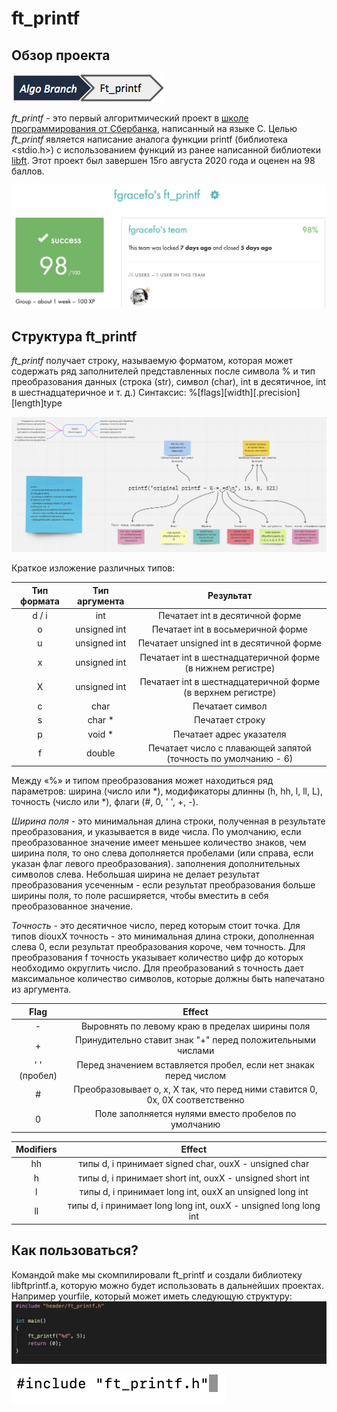 # ft_printf

## Обзор проекта

![alt text](https://github.com/eldaroid/pictures/blob/master/printf_algo.png)

*ft_printf* - это первый алгоритмический проект в [школе программирования от Сбербанка](https://21-school.ru/), написанный на языке C. Целью *ft_printf* является написание аналога функции printf (библиотека <stdio.h>) с использованием функций из ранее написанной библиотеки [libft](https://github.com/eldaroid/libft-fgracefo). Этот проект был завершен 15го августа 2020 года и оценен на 98 баллов.

![alt text](https://github.com/eldaroid/pictures/blob/master/score_of_printf.png)

## Структура ft_printf

*ft_printf* получает строку, называемую форматом, которая может содержать ряд заполнителей представленных после символа % и тип преобразования данных (строка (str), символ (char), int в десятичное, int в шестнадцатеричное и т. д.) Синтаксис: %[flags][width][.precision][length]type
  
![alt text](https://github.com/eldaroid/pictures/blob/master/structure_of_printf.png)

Краткое изложение различных типов:

|   Тип формата   |   Тип аргумента   |   Результат   |
|:----------:|:----------------:|:------:|
|      d / i |   int  | Печатает int в десятичной форме |
|   o   |   unsigned int   | Печатает int в восьмеричной форме |
|   u   |   unsigned int   | Печатает unsigned int в десятичной форме |
|   x   |   unsigned int   | Печатает int в шестнадцатеричной форме (в нижнем регистре)  |
|   X   |   unsigned int   | Печатает int в шестнадцатеричной форме (в верхнем регистре) |
|   c   |   char   | Печатает символ |
|   s   |   char *   | Печатает строку |
|   p   |   void *   | Печатает адрес указателя |
|   f   |   double   | Печатает число с плавающей запятой (точность по умолчанию - 6) |

Между «%» и типом преобразования может находиться ряд параметров: ширина (число или *), модификаторы длинны (h, hh, l, ll, L), точность (число или *), флаги (#, 0, ' ', +, -).

*Ширина поля* - это минимальная длина строки, полученная в результате преобразования, и указывается в виде числа. По умолчанию, если пpеобpазованное значение имеет меньшее количество знаков, чем шиpина поля, то оно слева дополняется пpобелами (или спpава, если указан флаг левого пpеобpазования). заполнения дополнительных символов слева. Небольшая ширина не делает результат преобразования усеченным - если pезультат пpеобpазования больше шиpины поля, то поле pасшиpяется, чтобы вместить в себя пpеобpазованное значение.

*Точность* - это десятичное число, перед которым стоит точка. Для типов diouxX точность - это минимальная длина строки, дополненная слева 0, если результат преобразования короче, чем точность. Для преобразования f точность указывает количество цифр до которых необходимо округлить число. Для преобразований s точность дает максимальное количество символов, которые должны быть напечатано из аргумента.

| Flag | Effect |
|:----:|:------:|
| - | Выровнять по левому краю в пределах ширины поля |
| + | Принудительно ставит знак "+" перед положительными числами |
| ' ' (пробел) | Перед значением вставляется пробел, если нет знакак перед числом |
| # | Преобразовывает o, x, X так, что перед ними ставится 0, 0x,  0X соответственно |
| 0 | Поле заполняется нулями вместо пробелов по умолчанию |

| Modifiers | Effect |
|:---------:|:------:|
| hh | типы d, i принимает signed char, ouxX - unsigned char |
| h | типы d, i принимает short int, ouxX - unsigned short int |
| l | типы d, i принимает long int, ouxX an unsigned long int |
| ll | типы d, i принимает long long int, ouxX - unsigned long long int |

## Как пользоваться?

Командой make мы скомпилировали ft_printf и создали библиотеку libftprintf.a, которую можно будет использовать в дальнейших проектах. Например yourfile, который может иметь следующую структуру: 
![alt text](https://github.com/eldaroid/pictures/blob/master/yourfile.png)


![alt text](https://github.com/eldaroid/pictures/blob/master/include.png)
